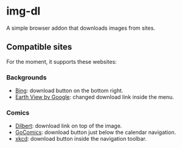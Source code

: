 # img-dl

A simple browser addon that downloads images from sites.

## Compatible sites

For the moment, it supports these websites:

### Backgrounds

- [Bing](https://www.bing.com): download button on the bottom right.
- [Earth View by Google](https://earthview.withgoogle.com): changed download link inside the menu.

### Comics

- [Dilbert](https://www.dilbert.com): download link on top of the image.
- [GoComics](https://www.gocomics.com): download button just below the calendar navigation.
- [xkcd](https://xkcd.com): download button inside the navigation toolbar.

